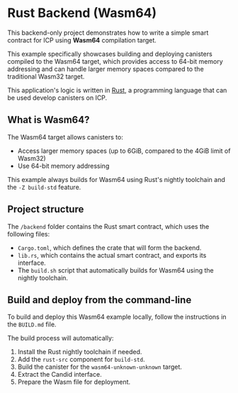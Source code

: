 # Rust Backend (Wasm64)

This backend-only project demonstrates how to write a simple smart contract for ICP using **Wasm64** compilation target.

This example specifically showcases building and deploying canisters compiled to the Wasm64 target, which provides access to 64-bit memory addressing and can handle larger memory spaces compared to the traditional Wasm32 target.

This application's logic is written in [Rust](https://internetcomputer.org/docs/building-apps/developer-tools/cdks/rust/intro-to-rust), a programming language that can be used develop canisters on ICP.

## What is Wasm64?

The Wasm64 target allows canisters to:
- Access larger memory spaces (up to 6GiB, compared to the 4GiB limit of Wasm32)
- Use 64-bit memory addressing

This example always builds for Wasm64 using Rust's nightly toolchain and the `-Z build-std` feature.

## Project structure

The `/backend` folder contains the Rust smart contract, which uses the following files:

- `Cargo.toml`, which defines the crate that will form the backend.
- `lib.rs`, which contains the actual smart contract, and exports its interface.
- The `build.sh` script that automatically builds for Wasm64 using the nightly toolchain.

## Build and deploy from the command-line

To build and deploy this Wasm64 example locally, follow the instructions in the `BUILD.md` file.

The build process will automatically:
1. Install the Rust nightly toolchain if needed.
2. Add the `rust-src` component for `build-std`.
3. Build the canister for the `wasm64-unknown-unknown` target.
4. Extract the Candid interface.
5. Prepare the Wasm file for deployment.

